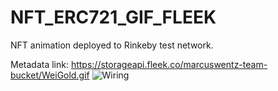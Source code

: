 # NFT_ERC721_GIF_FLEEK

NFT animation deployed to Rinkeby test network. 

Metadata link: https://storageapi.fleek.co/marcuswentz-team-bucket/WeiGold.gif
<img src="https://github.com/MarcusWentz/WeiGold/blob/main/Images/WeiGold.gif" alt="Wiring"/>

